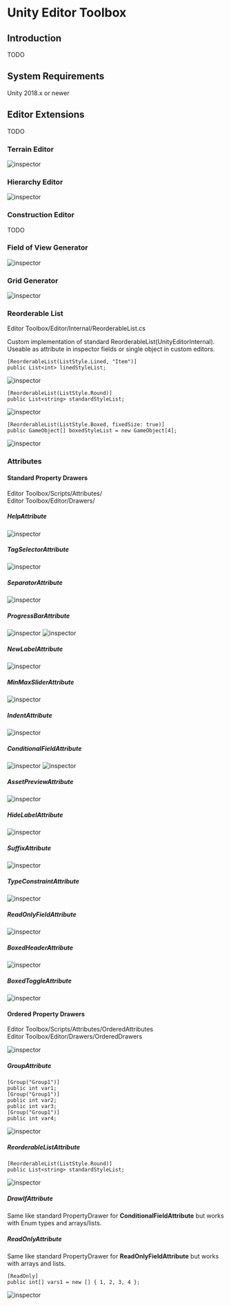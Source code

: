 # Unity Editor Toolbox

## Introduction
TODO

## System Requirements
Unity 2018.x or newer

## Editor Extensions
TODO

### Terrain Editor
![inspector](https://github.com/arimger/HighPolis/blob/develop/Documentation/doc1.png)
### Hierarchy Editor
![inspector](https://github.com/arimger/HighPolis/blob/develop/Documentation/doc2.png)
### Construction Editor
TODO
### Field of View Generator
![inspector](https://github.com/arimger/HighPolis/blob/develop/Documentation/doc3.png)
### Grid Generator
![inspector](https://github.com/arimger/HighPolis/blob/develop/Documentation/doc4.png)
### Reorderable List

Editor Toolbox/Editor/Internal/ReorderableList.cs

Custom implementation of standard ReorderableList(UnityEditorInternal). Useable as attribute in inspector fields or single object in custom editors.

```
[ReorderableList(ListStyle.Lined, "Item")]
public List<int> linedStyleList;
```
![inspector](https://github.com/arimger/HighPolis/blob/develop/Documentation/doc6.png)
```
[ReorderableList(ListStyle.Round)]
public List<string> standardStyleList;
```
![inspector](https://github.com/arimger/HighPolis/blob/develop/Documentation/doc7.png)
```
[ReorderableList(ListStyle.Boxed, fixedSize: true)]
public GameObject[] boxedStyleList = new GameObject[4];
```
![inspector](https://github.com/arimger/HighPolis/blob/develop/Documentation/doc8.png)

### Attributes

#### Standard Property Drawers

Editor Toolbox/Scripts/Attributes/\
Editor Toolbox/Editor/Drawers/

##### HelpAttribute

![inspector](https://github.com/arimger/HighPolis/blob/develop/Documentation/Attributes/doc1.png)

##### TagSelectorAttribute

![inspector](https://github.com/arimger/HighPolis/blob/develop/Documentation/Attributes/doc2.png)

##### SeparatorAttribute

![inspector](https://github.com/arimger/HighPolis/blob/develop/Documentation/Attributes/doc3.png)

##### ProgressBarAttribute

![inspector](https://github.com/arimger/HighPolis/blob/develop/Documentation/Attributes/doc4.png)
![inspector](https://github.com/arimger/HighPolis/blob/develop/Documentation/Attributes/doc5.png)

##### NewLabelAttribute

![inspector](https://github.com/arimger/HighPolis/blob/develop/Documentation/Attributes/doc12.png)

##### MinMaxSliderAttribute

![inspector](https://github.com/arimger/HighPolis/blob/develop/Documentation/Attributes/doc6.png)

##### IndentAttribute

![inspector](https://github.com/arimger/HighPolis/blob/develop/Documentation/Attributes/doc7.png)

##### ConditionalFieldAttribute

![inspector](https://github.com/arimger/HighPolis/blob/develop/Documentation/Attributes/doc9.png)
![inspector](https://github.com/arimger/HighPolis/blob/develop/Documentation/Attributes/doc8.png)

##### AssetPreviewAttribute

![inspector](https://github.com/arimger/HighPolis/blob/develop/Documentation/Attributes/doc10.png)

##### HideLabelAttribute

![inspector](https://github.com/arimger/HighPolis/blob/develop/Documentation/Attributes/doc11.png)

##### SuffixAttribute

![inspector](https://github.com/arimger/HighPolis/blob/develop/Documentation/Attributes/doc13.png)

##### TypeConstraintAttribute

![inspector](https://github.com/arimger/HighPolis/blob/develop/Documentation/Attributes/doc14.png)

##### ReadOnlyFieldAttribute

![inspector](https://github.com/arimger/HighPolis/blob/develop/Documentation/Attributes/doc15.png)

##### BoxedHeaderAttribute

![inspector](https://github.com/arimger/HighPolis/blob/develop/Documentation/Attributes/doc16.png)

##### BoxedToggleAttribute

![inspector](https://github.com/arimger/HighPolis/blob/develop/Documentation/Attributes/doc17.png)

#### Ordered Property Drawers

Editor Toolbox/Scripts/Attributes/OrderedAttributes\
Editor Toolbox/Editor/Drawers/OrderedDrawers

![inspector](https://github.com/arimger/HighPolis/blob/develop/Documentation/doc5.png)

##### GroupAttribute
```
[Group("Group1")]
public int var1;
[Group("Group1")]
public int var2;
public int var3;
[Group("Group1")]
public int var4;
```
![inspector](https://github.com/arimger/HighPolis/blob/develop/Documentation/Attributes/doc18.png)

##### ReorderableListAttribute

```
[ReorderableList(ListStyle.Round)]
public List<string> standardStyleList;
```

![inspector](https://github.com/arimger/HighPolis/blob/develop/Documentation/doc7.png)

##### DrawIfAttribute

Same like standard PropertyDrawer for **ConditionalFieldAttribute** but works with Enum types and arrays/lists.

##### ReadOnlyAttribute

Same like standard PropertyDrawer for **ReadOnlyFieldAttribute** but works with arrays and lists.

```
[ReadOnly]
public int[] vars1 = new [] { 1, 2, 3, 4 };
```

![inspector](https://github.com/arimger/HighPolis/blob/develop/Documentation/Attributes/doc19.png)
